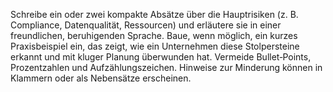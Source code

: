 <p>Schreibe ein oder zwei kompakte Absätze über die Hauptrisiken (z.&nbsp;B. Compliance, Datenqualität, Ressourcen) und erläutere sie in einer freundlichen, beruhigenden Sprache. Baue, wenn möglich, ein kurzes Praxisbeispiel ein, das zeigt, wie ein Unternehmen diese Stolpersteine erkannt und mit kluger Planung überwunden hat. Vermeide Bullet‑Points, Prozentzahlen und Aufzählungszeichen. Hinweise zur Minderung können in Klammern oder als Nebensätze erscheinen.</p>
